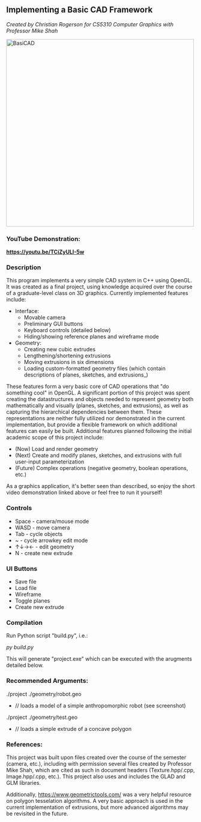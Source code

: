 ## Implementing a Basic CAD Framework
_Created by Christian Rogerson for CS5310 Computer Graphics with Professor Mike Shah_

<img src="https://github.com/user-attachments/assets/144b8007-d722-49c3-a890-22f5eaba6ea7" alt="BasiCAD" width="500"/>

### YouTube Demonstration: 

**https://youtu.be/TCiZyULI-5w**

### Description
This program implements a very simple CAD system in C++ using OpenGL.  It was created as a final project, using knowledge acquired over the course of a graduate-level class on 3D graphics.  Currently implemented features include:

* Interface:
  * Movable camera
  * Preliminary GUI buttons
  * Keyboard controls (detailed below)
  * Hiding/showing reference planes and wireframe mode
* Geometry:
  * Creating new cubic extrudes
  * Lengthening/shortening extrusions
  * Moving extrusions in six dimensions
  * Loading custom-formatted geometry files (which contain descriptions of planes, sketches, and extrusions_)

These features form a very basic core of CAD operations that "do something cool" in OpenGL.  A significant portion of this project was spent creating the datastructures and objects needed to represent geometry both mathematically and visually (planes, sketches, and extrusions), as well as capturing the hierarchical dependencies between them.  These representations are neither fully utilized nor demonstrated in the current implementation, but provide a flexible framework on which additional features can easily be built.  Additional features planned following the initial academic scope of this project include:

* (Now) Load and render geometry
* (Next) Create and modify planes, sketches, and extrusions with full user-input parameterization
* (Future) Complex operations (negative geometry, boolean operations, etc.)

As a graphics application, it's better seen than described, so enjoy the short video demonstration linked above or feel free to run it yourself!

### Controls
* Space - camera/mouse mode
* WASD - move camera
* Tab - cycle objects
* ~ - cycle arrowkey edit mode
* ↑↓→← - edit geometry
* N - create new extrude
### UI Buttons
* Save file
* Load file
* Wireframe
* Toggle planes
* Create new extrude
### Compilation
Run Python script "build.py", i.e.:

*py build.py*

This will generate "project.exe" which can be executed with the arugments detailed below.
### Recommended Arguments:
./project ./geometry/robot.geo
* // loads a model of a simple anthropomorphic robot (see screenshot)

./project ./geometry/test.geo
* // loads a simple extrude of a concave polygon
### References:
This project was built upon files created over the course of the semester (camera, etc.), including with permission several files created by Professor Mike Shah, which are cited as such in document headers (Texture.hpp/.cpp, Image.hpp/.cpp, etc.).  This project also uses and includes the GLAD and GLM libraries.

Additionally, https://www.geometrictools.com/ was a very helpful resource on polygon tesselation algorithms.  A very basic approach is used in the current implementation of extrusions, but more advanced algorithms may be revisited in the future.
